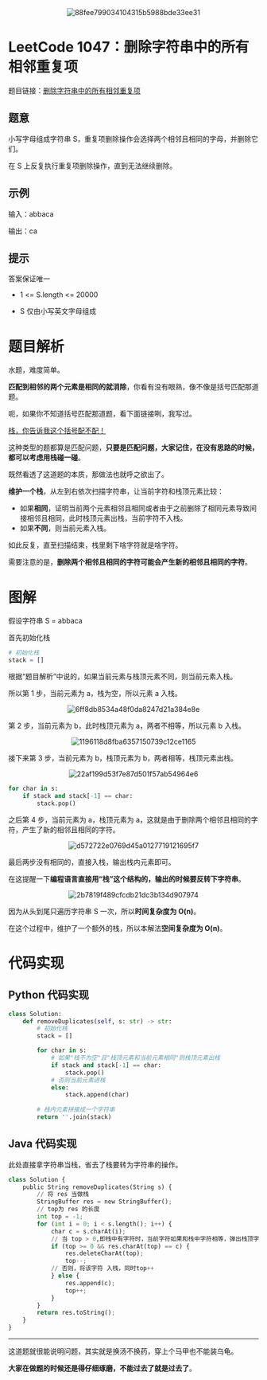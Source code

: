 <div align=center>

<img src="https://gitee.com/codegoudan/codegoudanIMG/raw/master/202201/20220115_221611704_20.jpg" alt="88fee799034104315b5988bde33ee31"  />

</div>

# LeetCode 1047：删除字符串中的所有相邻重复项

题目链接：[删除字符串中的所有相邻重复项](https://leetcode-cn.com/problems/remove-all-adjacent-duplicates-in-string/)



## 题意

小写字母组成字符串 S，重复项删除操作会选择两个相邻且相同的字母，并删除它们。

在 S 上反复执行重复项删除操作，直到无法继续删除。



## 示例

输入：abbaca

输出：ca



## 提示

答案保证唯一

- 1 <= S.length <= 20000

- S 仅由小写英文字母组成



# 题目解析

水题，难度简单。

**匹配到相邻的两个元素是相同的就消除**，你看有没有眼熟，像不像是括号匹配那道题。

呃，如果你不知道括号匹配那道题，看下面链接咧，我写过。



[栈，你告诉我这个括号配不配！](http://mp.weixin.qq.com/s?__biz=MzI0NjAxMDU5NA==&mid=2475920000&idx=1&sn=4d94d8c1fc33e43940a253c50f130252&chksm=ff22ed0dc855641baf002c72356fe58beb233e9dd9ff01875deab483728c2ebd5bf73f353e89&scene=21#wechat_redirect)


这种类型的题都算是匹配问题，**只要是匹配问题，大家记住，在没有思路的时候，都可以考虑用栈碰一碰**。

既然看透了这道题的本质，那做法也就呼之欲出了。

**维护一个栈**，从左到右依次扫描字符串，让当前字符和栈顶元素比较：

- 如果**相同**，证明当前两个元素相邻且相同或者由于之前删除了相同元素导致间接相邻且相同，此时栈顶元素出栈，当前字符不入栈。
- 如果**不同**，则当前元素入栈。

如此反复，直至扫描结束，栈里剩下啥字符就是啥字符。

需要注意的是，**删除两个相邻且相同的字符可能会产生新的相邻且相同的字符**。



# 图解

假设字符串 S = abbaca

首先初始化栈

```Python
# 初始化栈
stack = []
```

根据“题目解析”中说的，如果当前元素与栈顶元素不同，则当前元素入栈。

所以第 1 步，当前元素为 a，栈为空，所以元素 a 入栈。

<div align=center>

<img src="https://gitee.com/codegoudan/codegoudanIMG/raw/master/202201/20220102_170036175_0.jpg" alt="6ff8db8534a48f0da8247d21a384e8e"  />

</div>

第 2 步，当前元素为 b，此时栈顶元素为 a，两者不相等，所以元素 b 入栈。

<div align=center>

<img src="https://gitee.com/codegoudan/codegoudanIMG/raw/master/202201/20220102_170052282_0.jpg" alt="1196118d8fba6357150739c12ce1165"  />

</div>

接下来第 3 步，当前元素为 b，栈顶元素为 b，两者相等，栈顶元素出栈。

<div align=center>

<img src="https://gitee.com/codegoudan/codegoudanIMG/raw/master/202201/20220102_170107813_0.jpg" alt="22af199d53f7e87d501f57ab54964e6"  />

</div>

```Python
for char in s: 
    if stack and stack[-1] == char:
        stack.pop()
```

之后第 4 步，当前元素为 a，栈顶元素为 a，这就是由于删除两个相邻且相同的字符，产生了新的相邻且相同的字符。

<div align=center>

![d572722e0769d45a0127719121695f7](https://gitee.com/codegoudan/codegoudanIMG/raw/master/202201/20220102_170138102_0.jpg)

</div>

最后两步没有相同的，直接入栈，输出栈内元素即可。

在这提醒一下**编程语言直接用“栈”这个结构的，输出的时候要反转下字符串**。

<div align=center>

<img src="https://gitee.com/codegoudan/codegoudanIMG/raw/master/202201/20220102_170156784_0.jpg" alt="2b7819f489cfcdb21dc3b134d907974"  />

</div>

因为从头到尾只遍历字符串 S 一次，所以**时间复杂度为 O(n)**。

在这个过程中，维护了一个额外的栈，所以本解法**空间复杂度为 O(n)**。



# 代码实现



## Python 代码实现

```Python
class Solution:
    def removeDuplicates(self, s: str) -> str:
        # 初始化栈
        stack = []

        for char in s:
            # 如果"栈不为空"且"栈顶元素和当前元素相同"则栈顶元素出栈
            if stack and stack[-1] == char:
                stack.pop()
            # 否则当前元素进栈
            else:
                stack.append(char)
        
        # 栈内元素拼接成一个字符串
        return ''.join(stack)
```



## Java 代码实现

此处直接拿字符串当栈，省去了栈要转为字符串的操作。

```Python
class Solution {
    public String removeDuplicates(String s) {
        // 将 res 当做栈
        StringBuffer res = new StringBuffer();
        // top为 res 的长度
        int top = -1;
        for (int i = 0; i < s.length(); i++) {
            char c = s.charAt(i);
            // 当 top > 0,即栈中有字符时，当前字符如果和栈中字符相等，弹出栈顶字符，同时 top--
            if (top >= 0 && res.charAt(top) == c) {
                res.deleteCharAt(top);
                top--;
            // 否则，将该字符 入栈，同时top++
            } else {
                res.append(c);
                top++;
            }
        }
        return res.toString();
    }
}
```



---

这道题就很能说明问题，其实就是换汤不换药，穿上个马甲也不能装乌龟。

**大家在做题的时候还是得仔细琢磨，不能过去了就是过去了**。

